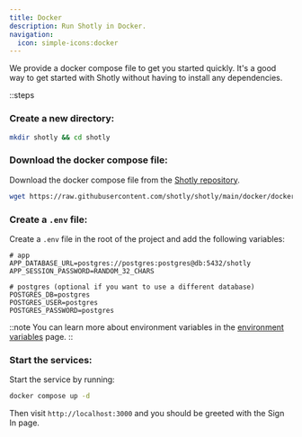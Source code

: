 ```yaml
---
title: Docker
description: Run Shotly in Docker.
navigation:
  icon: simple-icons:docker
---
```


We provide a docker compose file to get you started quickly. It's a good way to get started with Shotly without having to install any dependencies.

::steps
### Create a new directory:

```sh [terminal]
mkdir shotly && cd shotly
```

### Download the docker compose file:

Download the docker compose file from the [Shotly repository](https://github.com/shotly/shotly/blob/main/docker/docker-compose.yml).

```sh [terminal]
wget https://raw.githubusercontent.com/shotly/shotly/main/docker/docker-compose.yml
```

### Create a `.env` file:

Create a `.env` file in the root of the project and add the following variables:

```env [.env]
# app
APP_DATABASE_URL=postgres://postgres:postgres@db:5432/shotly
APP_SESSION_PASSWORD=RANDOM_32_CHARS

# postgres (optional if you want to use a different database)
POSTGRES_DB=postgres
POSTGRES_USER=postgres
POSTGRES_PASSWORD=postgres
```

::note
You can learn more about environment variables in the [environment variables](./99.environment-variables.md) page.
::

### Start the services:

Start the service by running:

```sh [terminal]
docker compose up -d
```

Then visit `http://localhost:3000` and you should be greeted with the Sign In page.

